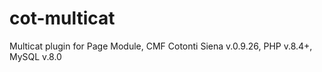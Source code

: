 # cot-multicat
Multicat plugin for Page Module, CMF Cotonti Siena v.0.9.26, PHP v.8.4+, MySQL v.8.0
